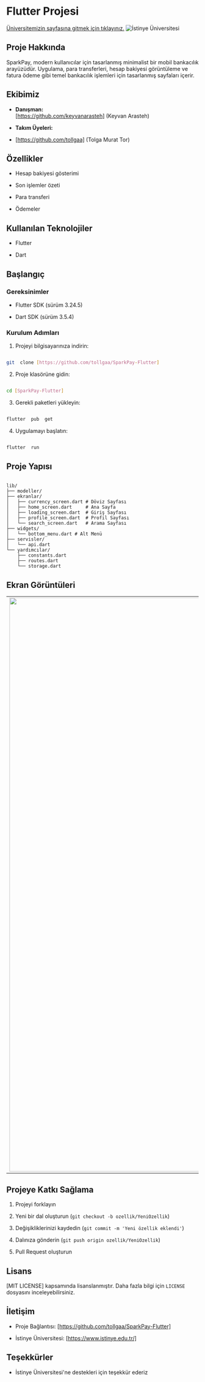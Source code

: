 
# Flutter Projesi

  

[Üniversitemizin sayfasına gitmek için tıklayınız.](https://www.istinye.edu.tr/)
![İstinye Üniversitesi](https://upload.wikimedia.org/wikipedia/commons/d/d9/%C4%B0stinye_%C3%9Cniversitesi_logo.svg)

  

## Proje Hakkında

SparkPay, modern kullanıcılar için tasarlanmış minimalist bir mobil bankacılık arayüzüdür. Uygulama,
para transferleri, hesap bakiyesi görüntüleme ve fatura ödeme gibi temel bankacılık işlemleri için
tasarlanmış sayfaları içerir.

  

## Ekibimiz

-  **Danışman:**  
[https://github.com/keyvanarasteh] (Keyvan Arasteh)


-  **Takım Üyeleri:**

- [https://github.com/tollgaa] (Tolga Murat Tor)

  

## Özellikler

- Hesap bakiyesi gösterimi

- Son işlemler özeti

- Para transferi

- Ödemeler

  

## Kullanılan Teknolojiler

- Flutter

- Dart


  

## Başlangıç

  

### Gereksinimler

- Flutter SDK (sürüm 3.24.5)

- Dart SDK (sürüm 3.5.4)

  

### Kurulum Adımları

1. Projeyi bilgisayarınıza indirin:

```bash

git  clone [https://github.com/tollgaa/SparkPay-Flutter]

```

  

2. Proje klasörüne gidin:

```bash

cd [SparkPay-Flutter]

```

  

3. Gerekli paketleri yükleyin:

```bash

flutter  pub  get

```

  

4. Uygulamayı başlatın:

```bash

flutter  run

```

  

## Proje Yapısı

```

lib/
├── modeller/
├── ekranlar/
│   ├── currency_screen.dart # Döviz Sayfası 
│   ├── home_screen.dart     # Ana Sayfa
│   ├── loading_screen.dart  # Giriş Sayfası
│   ├── profile_screen.dart  # Profil Sayfası
│   └── search_screen.dart   # Arama Sayfası
├── widgets/
│   └── bottom_menu.dart # Alt Menü
├── servisler/
│   └── api.dart
└── yardımcılar/
    ├── constants.dart
    ├── routes.dart
    └── storage.dart

```
  

## Ekran Görüntüleri
  
<table> <tr> <td><img src="https://i.imgur.com/bPa5MNO.png" 
width="1500" /></td> <td><img src="https://i.imgur.com/KxQ2dsY.png" 
width="1500" /></td> <td><img src="https://i.imgur.com/Y0wQSjR.png" width="1500" /></td> <td><img src="https://i.imgur.com/n8lhPJQ.png" width="1500" /></td> <td><img src="https://i.imgur.com/R2mip5E.png" width="1500" /></td> </tr> </table>

## Projeye Katkı Sağlama

1. Projeyi forklayın

2. Yeni bir dal oluşturun (`git checkout -b ozellik/YeniOzellik`)

3. Değişikliklerinizi kaydedin (`git commit -m 'Yeni özellik eklendi'`)

4. Dalınıza gönderin (`git push origin ozellik/YeniOzellik`)

5. Pull Request oluşturun

  

## Lisans

[MIT LICENSE] kapsamında lisanslanmıştır. Daha fazla bilgi için `LICENSE` dosyasını inceleyebilirsiniz.

  

## İletişim

- Proje Bağlantısı: [https://github.com/tollgaa/SparkPay-Flutter]

- İstinye Üniversitesi: [https://www.istinye.edu.tr/]

  

## Teşekkürler

- İstinye Üniversitesi'ne destekleri için teşekkür ederiz


  
  

